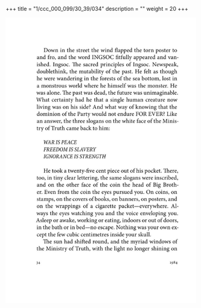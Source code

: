 +++
title = "1/ccc_000_099/30_39/034"
description = ""
weight = 20
+++

<img class="center-fit-jpg" src="/jpg_/out_jpg_1984__034.jpg" ></img>

